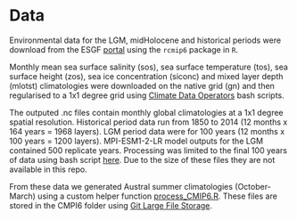 <!-- README.md is generated from README.Rmd. Please edit that file -->

# Data

Environmental data for the LGM, midHolocene and historical periods were
download from the ESGF
[portal](https://esgf-node.llnl.gov/search/cmip6/) using the `rcmip6`
package in `R`.

Monthly mean sea surface salinity (sos), sea surface temperature (tos),
sea surface height (zos), sea ice concentration (siconc) and mixed layer
depth (mlotst) climatologies were downloaded on the native grid (gn) and
then regularised to a 1x1 degree grid using [Climate Data
Operators](https://code.mpimet.mpg.de/projects/cdo) bash scripts.

The outputed .nc files contain monthly global climatologies at a 1x1
degree spatial resolution. Historical period data run from 1850 to 2014
(12 months x 164 years = 1968 layers). LGM period data were for 100
years (12 months x 100 years = 1200 layers). MPI-ESM1-2-LR model outputs
for the LGM contained 500 replicate years. Processing was limited to the
final 100 years of data using bash script
[here](/scripts/bash%20trim%20MPI.sh). Due to the size of these files
they are not available in this repo.

From these data we generated Austral summer climatologies
(October-March) using a custom helper function
[process_CMIP6.R](/R/process_CMIP6.R). These files are stored in the
CMPI6 folder using [Git Large File Storage](https://git-lfs.com).
